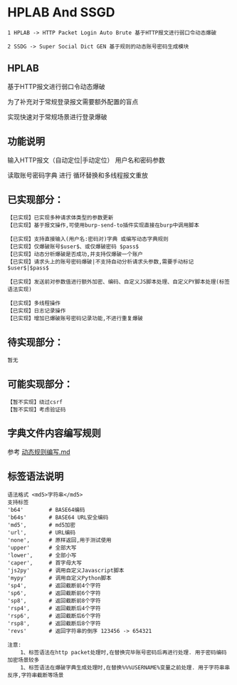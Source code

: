 #  HPLAB And SSGD

```
1 HPLAB -> HTTP Packet Login Auto Brute 基于HTTP报文进行弱口令动态爆破

2 SSDG -> Super Social Dict GEN 基于规则的动态账号密码生成模块
```

## HPLAB

基于HTTP报文进行弱口令动态爆破

为了补充对于常规登录报文需要额外配置的盲点

实现快速对于常规场景进行登录爆破



## 功能说明

输入HTTP报文（自动定位|手动定位） 用户名和密码参数

读取账号密码字典 进行 循环替换和多线程报文重放

## 已实现部分：

```
【已实现】已实现多种请求体类型的参数更新
【已实现】基于报文操作,可使用burp-send-to插件实现直接在burp中调用脚本

【已实现】支持直接输入(用户名:密码对)字典 或编写动态字典规则
【已实现】仅爆破账号$user$、或仅爆破密码 $pass$
【已实现】动态分析爆破是否成功,并支持仅爆破一个账户
【已实现】请求头上的账号密码爆破|不支持自动分析请求头参数,需要手动标记$user$|$pass$

【已实现】发送前对参数值进行额外加密、编码、自定义JS脚本处理、自定义PY脚本处理(标签语法实现)

【已实现】多线程操作
【已实现】日志记录操作
【已实现】增加已爆破账号密码记录功能,不进行重复爆破
```

## 待实现部分：

```
暂无
```

## 可能实现部分：

```
【暂不实现】绕过csrf
【暂不实现】考虑验证码
```

## 字典文件内容编写规则

参考 [动态规则编写.md](动态规则编写.md)

## 标签语法说明

```
语法格式 <md5>字符串</md5>
支持标签 
'b64'        # BASE64编码
'b64s'       # BASE64 URL安全编码
'md5',       # md5加密
'url',       # URL编码
'none',      # 原样返回,用于测试使用
'upper'      # 全部大写
'lower',     # 全部小写
'caper',     # 首字母大写
'js2py'      # 调用自定义Javascript脚本
'mypy'       # 调用自定义Python脚本
'sp4',       # 返回截断前4个字符
'sp6',       # 返回截断前6个字符
'sp8',       # 返回截断前8个字符
'rsp4',      # 返回截断后4个字符
'rsp6',      # 返回截断后6个字符
'rsp8',      # 返回截断后8个字符
'revs'       # 返回字符串的倒序 123456 -> 654321

注意: 
    1、标签语法在http packet处理时,在替换完毕账号密码后再进行处理. 用于密码编码加密场景较多
    1、标签语法在爆破字典生成处理时,在替换%%%USERNAME%变量之前处理. 用于字符串串反序,字符串截断等场景
```

